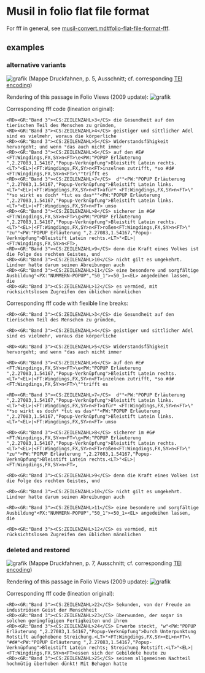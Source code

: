 Musil in folio flat file format 
======

For fff in general, see [musil-convert.md#folio-flat-file-format-fff](https://github.com/musilonline/musil-convert/blob/master/musil-convert.md#folio-flat-file-format-fff).

## examples

### alternative variants
![grafik](https://user-images.githubusercontent.com/10358005/36734728-ab289ec2-1bd4-11e8-8b50-71721a3caed6.png)
(Mappe Druckfahnen, p.&nbsp;5, Ausschnitt; cf. corresponding [TEI encoding](https://github.com/musilonline/musil-xml/blob/66e272cba88c0e0f7f234f81dcb4ec24520c5137/druckfahnen_kap39-41_version2018-02-21kg.xml#L638))

Rendering of this passage in Folio Views (2009 update):
![grafik](https://user-images.githubusercontent.com/10358005/36738585-2c048548-1bde-11e8-8f8f-766cc05ebbf7.png)

Corresponding fff code (lineation original):
```
<RD><GR:"Band 3"><CS:ZEILENZAHL>3</CS> die Gesundheit auf den tierischen Teil des Menschen zu gründen,
<RD><GR:"Band 3"><CS:ZEILENZAHL>4</CS> geistiger und sittlicher Adel sind es vielmehr, woraus die körperliche
<RD><GR:"Band 3"><CS:ZEILENZAHL>5</CS> Widerstandsfähigkeit hervorgeht; und wenn °das auch nicht immer
<RD><GR:"Band 3"><CS:ZEILENZAHL>6</CS> auf den #E#<FT:Wingdings,FX,SY>n<FT>\e<PW:"POPUP Erläuterung ",2.27083,1.54167,"Popup-Verknüpfung">Bleistift Latein rechts.<LT>°<EL>|<FT:Wingdings,FX,SY>n<FT>inzelnen zutrifft, *so #d# <FT:Wingdings,FX,SY>n<FT>\°°trifft es
<RD><GR:"Band 3"><CS:ZEILENZAHL>7</CS>  d°°<PW:"POPUP Erläuterung ",2.27083,1.54167,"Popup-Verknüpfung">Bleistift Latein links.<LT>°<EL>|<FT:Wingdings,FX,SY>n<FT>afür* <FT:Wingdings,FX,SY>n<FT>\°°*so wirkt es doch* *tut es das*°°<PW:"POPUP Erläuterung ",2.27083,1.54167,"Popup-Verknüpfung">Bleistift Latein links.<LT>°<EL>|<FT:Wingdings,FX,SY>n<FT> umso 
<RD><GR:"Band 3"><CS:ZEILENZAHL>8</CS> sicherer im #G#<FT:Wingdings,FX,SY>n<FT>\g<PW:"POPUP Erläuterung ",2.27083,1.54167,"Popup-Verknüpfung">Bleistift Latein rechts.<LT>°<EL>|<FT:Wingdings,FX,SY>n<FT>roßen<FT:Wingdings,FX,SY>n<FT>\°°zu°°<PW:"POPUP Erläuterung ",2.27083,1.54167,"Popup-Verknüpfung">Bleistift Latein rechts.<LT>°<EL>|<FT:Wingdings,FX,SY>n<FT>,
<RD><GR:"Band 3"><CS:ZEILENZAHL>9</CS> denn die Kraft eines Volkes ist die Folge des rechten Geistes, und
<RD><GR:"Band 3"><CS:ZEILENZAHL>10</CS> nicht gilt es umgekehrt. Lindner hatte darum seinen Abreibungen auch
<RD><GR:"Band 3"><CS:ZEILENZAHL>11</CS> eine besondere und sorgfältige Ausbildung°<PX:"NUMMERN-POPUP","50_1">«50_1»<EL> angedeihen lassen, die
<RD><GR:"Band 3"><CS:ZEILENZAHL>12</CS> es vermied, mit rücksichtslosem Zugreifen den üblichen männlichen
```

Corresponding fff code with flexible line breaks:

`<RD><GR:"Band 3"><CS:ZEILENZAHL>3</CS> die Gesundheit auf den tierischen Teil des Menschen zu gründen,`

`<RD><GR:"Band 3"><CS:ZEILENZAHL>4</CS> geistiger und sittlicher Adel sind es vielmehr, woraus die körperliche`

`<RD><GR:"Band 3"><CS:ZEILENZAHL>5</CS> Widerstandsfähigkeit hervorgeht; und wenn °das auch nicht immer`

`<RD><GR:"Band 3"><CS:ZEILENZAHL>6</CS> auf den #E#<FT:Wingdings,FX,SY>n<FT>\e<PW:"POPUP Erläuterung ",2.27083,1.54167,"Popup-Verknüpfung">Bleistift Latein rechts.<LT>°<EL>|<FT:Wingdings,FX,SY>n<FT>inzelnen zutrifft, *so #d# <FT:Wingdings,FX,SY>n<FT>\°°trifft es`

`<RD><GR:"Band 3"><CS:ZEILENZAHL>7</CS>  d°°<PW:"POPUP Erläuterung ",2.27083,1.54167,"Popup-Verknüpfung">Bleistift Latein links.<LT>°<EL>|<FT:Wingdings,FX,SY>n<FT>afür* <FT:Wingdings,FX,SY>n<FT>\°°*so wirkt es doch* *tut es das*°°<PW:"POPUP Erläuterung ",2.27083,1.54167,"Popup-Verknüpfung">Bleistift Latein links.<LT>°<EL>|<FT:Wingdings,FX,SY>n<FT> umso` 

`<RD><GR:"Band 3"><CS:ZEILENZAHL>8</CS> sicherer im #G#<FT:Wingdings,FX,SY>n<FT>\g<PW:"POPUP Erläuterung ",2.27083,1.54167,"Popup-Verknüpfung">Bleistift Latein rechts.<LT>°<EL>|<FT:Wingdings,FX,SY>n<FT>roßen<FT:Wingdings,FX,SY>n<FT>\°°zu°°<PW:"POPUP Erläuterung ",2.27083,1.54167,"Popup-Verknüpfung">Bleistift Latein rechts.<LT>°<EL>|<FT:Wingdings,FX,SY>n<FT>,`

`<RD><GR:"Band 3"><CS:ZEILENZAHL>9</CS> denn die Kraft eines Volkes ist die Folge des rechten Geistes, und`

`<RD><GR:"Band 3"><CS:ZEILENZAHL>10</CS> nicht gilt es umgekehrt. Lindner hatte darum seinen Abreibungen auch`

`<RD><GR:"Band 3"><CS:ZEILENZAHL>11</CS> eine besondere und sorgfältige Ausbildung°<PX:"NUMMERN-POPUP","50_1">«50_1»<EL> angedeihen lassen, die`

`<RD><GR:"Band 3"><CS:ZEILENZAHL>12</CS> es vermied, mit rücksichtslosem Zugreifen den üblichen männlichen`

### deleted and restored
![grafik](https://user-images.githubusercontent.com/10358005/36736595-534e5458-1bd9-11e8-9895-0ae2909f2a48.png)
(Mappe Druckfahnen, p.&nbsp;7, Ausschnitt; cf. corresponding [TEI encoding](https://github.com/musilonline/musil-xml/blob/66e272cba88c0e0f7f234f81dcb4ec24520c5137/druckfahnen_kap39-41_version2018-02-21kg.xml#L792))

Rendering of this passage in Folio Views (2009 update):
![grafik](https://user-images.githubusercontent.com/10358005/36738879-e4378958-1bde-11e8-8c57-8fa606a8c34e.png)

Corresponding fff code (lineation original):
```
<RD><GR:"Band 3"><CS:ZEILENZAHL>22</CS> Sekunden, von der Freude am industriösen Geist der Menschheit
<RD><GR:"Band 3"><CS:ZEILENZAHL>23</CS> überwunden, der sogar in solchen geringfügigen Fertigkeiten und ihrem
<RD><GR:"Band 3"><CS:ZEILENZAHL>24</CS> Erwerbe steckt, °w°<PW:"POPUP Erläuterung ",2.27083,1.54167,"Popup-Verknüpfung">Durch Unterpunktung Rotstift aufgehobene Streichung.<LT>°<FT:Wingdings,FX,SY><EL>n<FT>\°#d#°<PW:"POPUP Erläuterung ",2.27083,1.54167,"Popup-Verknüpfung">Bleistift Latein rechts; Streichung Rotstift.<LT>°<EL>|<FT:Wingdings,FX,SY>n<FT>essen sich der Gebildete heute zu
<RD><GR:"Band 3"><CS:ZEILENZAHL>25</CS> seinem allgemeinen Nachteil hochmütig überhoben dünkt! Mit Behagen hatte
```
